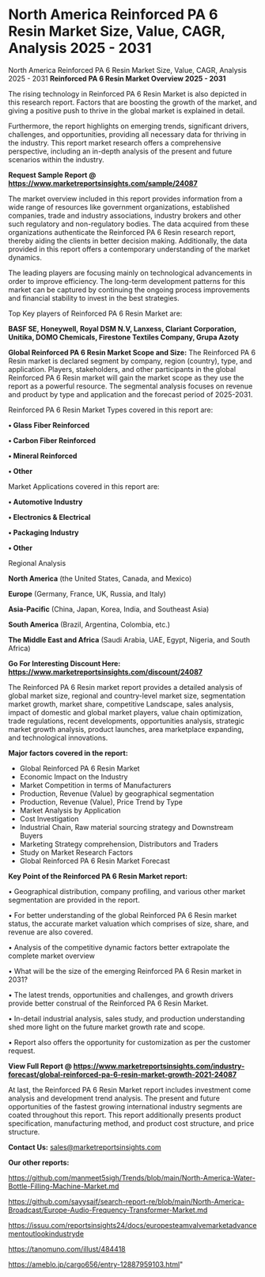 # North America Reinforced PA 6 Resin Market Size, Value, CAGR, Analysis 2025 - 2031
 North America Reinforced PA 6 Resin Market Size, Value, CAGR, Analysis 2025 - 2031
<Strong> Reinforced PA 6 Resin Market Overview 2025 - 2031</strong>

The rising technology in Reinforced PA 6 Resin Market is also depicted in this research report. Factors that are boosting the growth of the market, and giving a positive push to thrive in the global market is explained in detail.

Furthermore, the report highlights on emerging trends, significant drivers, challenges, and opportunities, providing all necessary data for thriving in the industry. This report market research offers a comprehensive perspective, including an in-depth analysis of the present and future scenarios within the industry.

<strong>Request Sample Report @ <a href=https://www.marketreportsinsights.com/sample/24087>https://www.marketreportsinsights.com/sample/24087</a></strong>

The market overview included in this report provides information from a wide range of resources like government organizations, established companies, trade and industry associations, industry brokers and other such regulatory and non-regulatory bodies. The data acquired from these organizations authenticate the Reinforced PA 6 Resin research report, thereby aiding the clients in better decision making. Additionally, the data provided in this report offers a contemporary understanding of the market dynamics.

The leading players are focusing mainly on technological advancements in order to improve efficiency. The long-term development patterns for this market can be captured by continuing the ongoing process improvements and financial stability to invest in the best strategies.

Top Key players of Reinforced PA 6 Resin Market are:

<strong>BASF SE, Honeywell, Royal DSM N.V, Lanxess, Clariant Corporation, Unitika, DOMO Chemicals, Firestone Textiles Company, Grupa Azoty</strong>

<strong><b>Global Reinforced PA 6 Resin Market Scope and Size:</b></strong>
The Reinforced PA 6 Resin market is declared segment by company, region (country), type, and application. Players, stakeholders, and other participants in the global Reinforced PA 6 Resin market will gain the market scope as they use the report as a powerful resource. The segmental analysis focuses on revenue and product by type and application and the forecast period of 2025-2031.

Reinforced PA 6 Resin Market Types covered in this report are:

<strong>• Glass Fiber Reinforced

• Carbon Fiber Reinforced

• Mineral Reinforced

• Other</strong>

Market Applications covered in this report are:

<strong>• Automotive Industry

• Electronics & Electrical

• Packaging Industry

• Other</strong> 

Regional Analysis

<strong>North America</strong> (the United States, Canada, and Mexico)

<strong>Europe</strong> (Germany, France, UK, Russia, and Italy)

<strong>Asia-Pacific</strong> (China, Japan, Korea, India, and Southeast Asia)

<strong>South America</strong> (Brazil, Argentina, Colombia, etc.)

<strong>The Middle East and Africa</strong> (Saudi Arabia, UAE, Egypt, Nigeria, and South Africa)

<strong>Go For Interesting Discount Here: <a href=https://www.marketreportsinsights.com/discount/24087>https://www.marketreportsinsights.com/discount/24087</a></strong>

The Reinforced PA 6 Resin market report provides a detailed analysis of global market size, regional and country-level market size, segmentation market growth, market share, competitive Landscape, sales analysis, impact of domestic and global market players, value chain optimization, trade regulations, recent developments, opportunities analysis, strategic market growth analysis, product launches, area marketplace expanding, and technological innovations.

<strong><b>Major factors covered in the report:</b></strong>
<ul>
  <li>Global Reinforced PA 6 Resin Market </li>
  <li>Economic Impact on the Industry</li>
  <li>Market Competition in terms of Manufacturers</li>
  <li>Production, Revenue (Value) by geographical segmentation</li>
  <li>Production, Revenue (Value), Price Trend by Type</li>
  <li>Market Analysis by Application</li>
  <li>Cost Investigation</li>
  <li>Industrial Chain, Raw material sourcing strategy and Downstream Buyers</li>
  <li>Marketing Strategy comprehension, Distributors and Traders</li>
  <li>Study on Market Research Factors</li>
  <li>Global Reinforced PA 6 Resin Market Forecast</li>
</ul>

<strong><b>Key Point of the Reinforced PA 6 Resin Market report:</b></strong>

• Geographical distribution, company profiling, and various other market segmentation are provided in the report.

• For better understanding of the global Reinforced PA 6 Resin market status, the accurate market valuation which comprises of size, share, and revenue are also covered.

• Analysis of the competitive dynamic factors better extrapolate the complete market overview

• What will be the size of the emerging Reinforced PA 6 Resin market in 2031?

• The latest trends, opportunities and challenges, and growth drivers provide better construal of the Reinforced PA 6 Resin Market.

• In-detail industrial analysis, sales study, and production understanding shed more light on the future market growth rate and scope.

• Report also offers the opportunity for customization as per the customer request.

<strong><b>View Full Report @ <a href=https://www.marketreportsinsights.com/industry-forecast/global-reinforced-pa-6-resin-market-growth-2021-24087>https://www.marketreportsinsights.com/industry-forecast/global-reinforced-pa-6-resin-market-growth-2021-24087</a></b></strong>


At last, the Reinforced PA 6 Resin Market report includes investment come analysis and development trend analysis. The present and future opportunities of the fastest growing international industry segments are coated throughout this report. This report additionally presents product specification, manufacturing method, and product cost structure, and price structure.

<strong>Contact Us:</strong>
sales@marketreportsinsights.com

<strong>Our other reports:</strong>

<a href=https://github.com/manmeet5sigh/Trends/blob/main/North-America-Water-Bottle-Filling-Machine-Market.md>https://github.com/manmeet5sigh/Trends/blob/main/North-America-Water-Bottle-Filling-Machine-Market.md</a>

<a href=https://github.com/sayysaif/search-report-re/blob/main/North-America-Broadcast/Europe-Audio-Frequency-Transformer-Market.md>https://github.com/sayysaif/search-report-re/blob/main/North-America-Broadcast/Europe-Audio-Frequency-Transformer-Market.md</a>

<a href=https://issuu.com/reportsinsights24/docs/europesteamvalvemarketadvancementoutlookindustryde>https://issuu.com/reportsinsights24/docs/europesteamvalvemarketadvancementoutlookindustryde</a>

<a href=https://tanomuno.com/illust/484418>https://tanomuno.com/illust/484418</a>

<a href=https://ameblo.jp/cargo656/entry-12887959103.html>https://ameblo.jp/cargo656/entry-12887959103.html</a>"
